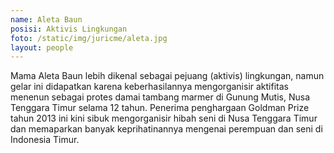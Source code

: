```yaml
---
name: Aleta Baun
posisi: Aktivis Lingkungan
foto: /static/img/juricme/aleta.jpg
layout: people
---
```


Mama Aleta Baun lebih dikenal sebagai pejuang (aktivis) lingkungan,  namun gelar ini didapatkan karena keberhasilannya mengorganisir  aktifitas menenun sebagai protes damai tambang marmer di Gunung Mutis,  Nusa Tenggara Timur selama 12 tahun. Penerima penghargaan Goldman Prize  tahun 2013 ini kini sibuk mengorganisir hibah seni di Nusa Tenggara  Timur dan memaparkan banyak keprihatinannya mengenai perempuan dan seni  di Indonesia Timur.
